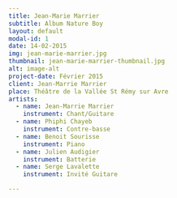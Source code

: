 ```yaml
---
title: Jean-Marie Marrier
subtitle: Album Nature Boy
layout: default
modal-id: 1
date: 14-02-2015
img: jean-marie-marrier.jpg
thumbnail: jean-marie-marrier-thumbnail.jpg
alt: image-alt
project-date: Février 2015
client: Jean-Marrie Marrier
place: Théâtre de la Vallée St Rémy sur Avre
artists:
  - name: Jean-Marrie Marrier
    instrument: Chant/Guitare
  - name: Phiphi Chayeb
    instrument: Contre-basse
  - name: Benoit Sourisse
    instrument: Piano
  - name: Julien Audigier
    instrument: Batterie
  - name: Serge Lavalette
    instrument: Invité Guitare

---
```


